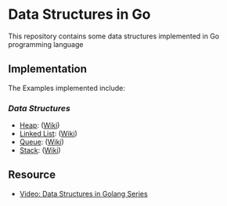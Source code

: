 # Data Structures in Go
This repository contains some data structures implemented in Go programming language

## Implementation
The Examples implemented include:
### _Data Structures_ 
- [Heap](https://github.com/MatheusCarmo1108/data-structures-in-go/blob/master/data-structure/heap/heap.go): ([Wiki](https://en.wikipedia.org/wiki/Heap_(data_structure)))
- [Linked List](https://github.com/MatheusCarmo1108/data-structures-in-go/blob/master/data-structure/linked-list/linkedList.go): ([Wiki](https://en.wikipedia.org/wiki/Linked_list))
- [Queue](https://github.com/MatheusCarmo1108/data-structures-in-go/blob/master/data-structure/stack-queue/queue/queue.go): ([Wiki](https://en.wikipedia.org/wiki/Queue_(abstract_data_type)))
- [Stack](https://github.com/MatheusCarmo1108/data-structures-in-go/blob/master/data-structure/stack-queue/stack/stack.go): ([Wiki](https://en.wikipedia.org/wiki/Stack_(abstract_data_type)))

## Resource
- [Video: Data Structures in Golang Series](https://www.youtube.com/playlist?list=PL0q7mDmXPZm7s7weikYLpNZBKk5dCoWm6)
